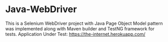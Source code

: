 ﻿# Java-WebDriver
This is a Selenium WebDriver project with Java
Page Object Model pattern was implemented along with Maven builder and TestNG framework for tests.
Application Under Test: https://the-internet.herokuapp.com/
